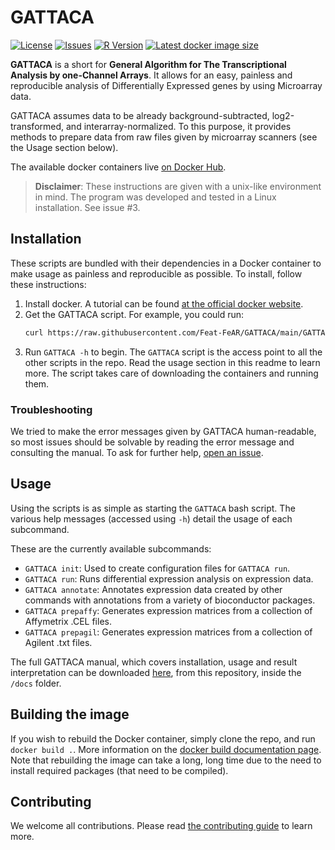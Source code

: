 # GATTACA

[![License](https://img.shields.io/github/license/Feat-FeAR/GATTACA)](https://choosealicense.com/licenses/mit/)
[![Issues](https://img.shields.io/github/issues/Feat-FeAR/GATTACA)](https://github.com/Feat-FeAR/GATTACA/issues)
[![R Version](https://img.shields.io/badge/R%20version-4.1.1-informational)](https://www.r-project.org/)
[![Latest docker image size](https://img.shields.io/docker/image-size/mrhedmad/gattaca/latest)](https://hub.docker.com/repository/docker/mrhedmad/gattaca)

**GATTACA** is a short for **General Algorithm for The Transcriptional Analysis by one-Channel Arrays**.
It allows for an easy, painless and reproducible analysis of Differentially Expressed genes by using Microarray data.

GATTACA assumes data to be already background-subtracted, log2-transformed, and interarray-normalized.
To this purpose, it provides methods to prepare data from raw files given by microarray scanners (see the Usage section below).

The available docker containers live [on Docker Hub](https://hub.docker.com/repository/docker/mrhedmad/gattaca#).

> **Disclaimer**: These instructions are given with a unix-like environment in mind. The program was developed and tested in a Linux installation. See issue #3.

## Installation
These scripts are bundled with their dependencies in a Docker container to make usage as painless and reproducible as possible. To install, follow these instructions:

1. Install docker. A tutorial can be found [at the official docker website](https://docs.docker.com/get-docker/).
2. Get the GATTACA script. For example, you could run:
    ```bash
    curl https://raw.githubusercontent.com/Feat-FeAR/GATTACA/main/GATTACA --create-dirs -o ~/bin/GATTACA && chmod +x ~/bin/GATTACA
    ```
3. Run `GATTACA -h` to begin. The `GATTACA` script is the access point to all the other scripts in the repo. Read the usage section in this readme to learn more. The script takes care of downloading the containers and running them.

### Troubleshooting
We tried to make the error messages given by GATTACA human-readable, so most issues should be solvable by reading the error message and consulting the manual.
To ask for further help, [open an issue](https://github.com/Feat-FeAR/GATTACA/issues/new).

## Usage
Using the scripts is as simple as starting the `GATTACA` bash script. The various help messages (accessed using `-h`) detail the usage of each subcommand.

These are the currently available subcommands:
- `GATTACA init`: Used to create configuration files for `GATTACA run`.
- `GATTACA run`: Runs differential expression analysis on expression data.
- `GATTACA annotate`: Annotates expression data created by other commands with annotations from a variety of bioconductor packages.
- `GATTACA prepaffy`: Generates expression matrices from a collection of Affymetrix .CEL files.
- `GATTACA prepagil`: Generates expression matrices from a collection of Agilent .txt files.

The full GATTACA manual, which covers installation, usage and result interpretation can be downloaded [here](https://github.com/Feat-FeAR/GATTACA/blob/main/docs/GATTACA_Manual.pdf), from this repository, inside the `/docs` folder.

## Building the image
If you wish to rebuild the Docker container, simply clone the repo, and run `docker build .`. More information on the [docker build documentation page](https://docs.docker.com/engine/reference/commandline/build/).
Note that rebuilding the image can take a long, long time due to the need to install required packages (that need to be compiled).

## Contributing
We welcome all contributions. Please read [the contributing guide](https://github.com/Feat-FeAR/GATTACA/blob/main/CONTRIBUTING.md) to learn more.
